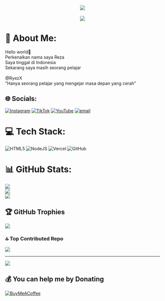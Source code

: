 
<h1 align="center">
    <img src="https://readme-typing-svg.herokuapp.com/?font=Righteous&size=35&center=true&vCenter=true&width=500&height=70&duration=4000&lines=Hello+I'm+RyezX;+I'm+a+lazy+person;" />
</h1>

<p align="center">
  <img src="https://media.tenor.com/QRL_d1DsJ7AAAAAM/momoi-blue-archive.gif" />
</p>

# 💫 About Me:
Hello world👋<br>Perkenalkan nama saya Reza<br>Saya tinggal di Indonesia<br>Sekarang saya masih seorang pelajar<br><br>@RyezX<br>"Hanya seorang pelajar yang mengejar masa depan yang cerah"<br>


## 🌐 Socials:
[![Instagram](https://img.shields.io/badge/Instagram-%23E4405F.svg?logo=Instagram&logoColor=white)](https://instagram.com/xvrezz_) [![TikTok](https://img.shields.io/badge/TikTok-%23000000.svg?logo=TikTok&logoColor=white)](https://tiktok.com/@zerrqt_) [![YouTube](https://img.shields.io/badge/YouTube-%23FF0000.svg?logo=YouTube&logoColor=white)](https://youtube.com/@ryezxz) [![email](https://img.shields.io/badge/Email-D14836?logo=gmail&logoColor=white)](mailto:rezzzyxz@gmail.com) 

# 💻 Tech Stack:
![HTML5](https://img.shields.io/badge/html5-%23E34F26.svg?style=for-the-badge&logo=html5&logoColor=white) ![NodeJS](https://img.shields.io/badge/node.js-6DA55F?style=for-the-badge&logo=node.js&logoColor=white) ![Vercel](https://img.shields.io/badge/vercel-%23000000.svg?style=for-the-badge&logo=vercel&logoColor=white) ![GitHub](https://img.shields.io/badge/github-%23121011.svg?style=for-the-badge&logo=github&logoColor=white)
# 📊 GitHub Stats:
![](https://github-readme-stats.vercel.app/api?username=rezzxzx&theme=dark&hide_border=false&include_all_commits=false&count_private=false)<br/>
![](https://nirzak-streak-stats.vercel.app/?user=rezzxzx&theme=dark&hide_border=false)<br/>
![](https://github-readme-stats.vercel.app/api/top-langs/?username=rezzxzx&theme=dark&hide_border=false&include_all_commits=false&count_private=false&layout=compact)

## 🏆 GitHub Trophies
![](https://github-profile-trophy.vercel.app/?username=rezzxzx&theme=blue_navy&no-frame=false&no-bg=true&margin-w=4)

### 🔝 Top Contributed Repo
![](https://github-contributor-stats.vercel.app/api?username=rezzxzx&limit=5&theme=blue_navy&combine_all_yearly_contributions=true)

---
[![](https://visitcount.itsvg.in/api?id=rezzxzx&icon=5&color=1)](https://visitcount.itsvg.in)

  ## 💰 You can help me by Donating
  [![BuyMeACoffee](https://img.shields.io/badge/Buy%20Me%20a%20Coffee-ffdd00?style=for-the-badge&logo=buy-me-a-coffee&logoColor=black)](https://buymeacoffee.com/ryezxz) 

  
<!-- Proudly created with GPRM ( https://gprm.itsvg.in ) -->
